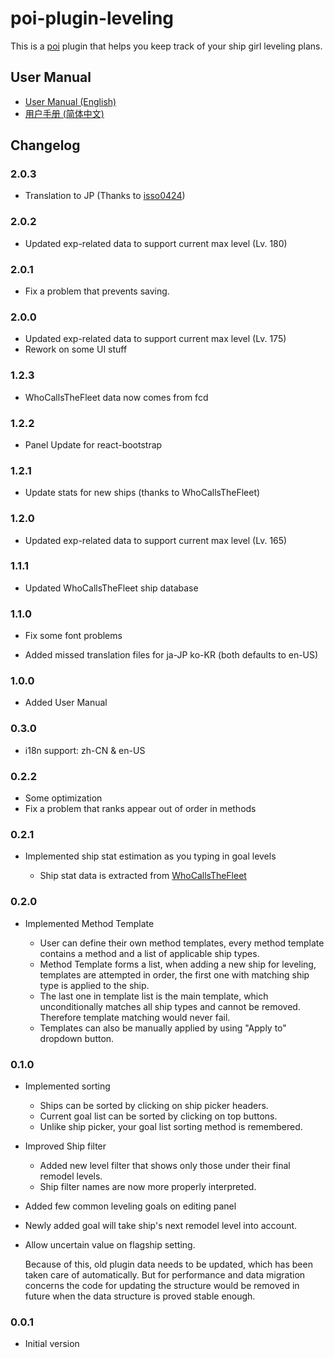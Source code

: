 # poi-plugin-leveling

This is a [poi](https://github.com/poooi/poi) plugin that helps you keep track of
your ship girl leveling plans.

## User Manual

- [User Manual (English)](https://github.com/poooi/poi-plugin-leveling/wiki/User-Manual-(English))
- [用户手册 (简体中文)](https://github.com/poooi/poi-plugin-leveling/wiki/%E7%94%A8%E6%88%B7%E6%89%8B%E5%86%8C-(%E7%AE%80%E4%BD%93%E4%B8%AD%E6%96%87))

## Changelog

### 2.0.3

- Translation to JP (Thanks to [isso0424](https://github.com/isso0424))

### 2.0.2

- Updated exp-related data to support current max level (Lv. 180)

### 2.0.1

- Fix a problem that prevents saving.

### 2.0.0

- Updated exp-related data to support current max level (Lv. 175)
- Rework on some UI stuff

### 1.2.3

- WhoCallsTheFleet data now comes from fcd

### 1.2.2

- Panel Update for react-bootstrap

### 1.2.1

- Update stats for new ships (thanks to WhoCallsTheFleet)

### 1.2.0

- Updated exp-related data to support current max level (Lv. 165)

### 1.1.1

- Updated WhoCallsTheFleet ship database

### 1.1.0

- Fix some font problems

- Added missed translation files for ja-JP ko-KR (both defaults to en-US)

### 1.0.0

- Added User Manual

### 0.3.0

- i18n support: zh-CN & en-US

### 0.2.2

- Some optimization
- Fix a problem that ranks appear out of order in methods

### 0.2.1

- Implemented ship stat estimation as you typing in goal levels

    - Ship stat data is extracted
      from [WhoCallsTheFleet](https://github.com/Diablohu/WhoCallsTheFleet)

### 0.2.0

- Implemented Method Template

    - User can define their own method templates, every method template contains
      a method and a list of applicable ship types.
    - Method Template forms a list, when adding a new ship for leveling,
      templates are attempted in order, the first one with matching ship type
      is applied to the ship.
    - The last one in template list is the main template, which unconditionally
      matches all ship types and cannot be removed.
      Therefore template matching would never fail.
    - Templates can also be manually applied by using "Apply to" dropdown button.

### 0.1.0

- Implemented sorting

    - Ships can be sorted by clicking on ship picker headers.
    - Current goal list can be sorted by clicking on top buttons.
    - Unlike ship picker, your goal list sorting method is remembered.

- Improved Ship filter

    - Added new level filter that shows only those under their final remodel levels.
    - Ship filter names are now more properly interpreted.

- Added few common leveling goals on editing panel

- Newly added goal will take ship's next remodel level into account.

- Allow uncertain value on flagship setting.

    Because of this, old plugin data needs to be updated, which
    has been taken care of automatically. But for performance
    and data migration concerns
    the code for updating the structure would be removed in future
    when the data structure is proved stable enough.

### 0.0.1

- Initial version

